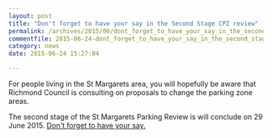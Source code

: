```yaml
---
layout: post
title: "Don't forget to have your say in the Second Stage CPZ review"
permalink: /archives/2015/06/dont_forget_to_have_your_say_in_the_second_stage_c.html
commentfile: 2015-06-24-dont_forget_to_have_your_say_in_the_second_stage_c
category: news
date: 2015-06-24 15:27:04

---
```


For people living in the St Margarets area, you will hopefully be aware that Richmond Council is consulting on proposals to change the parking zone areas.

The second stage of the St Margarets Parking Review is will conclude on 29 June 2015. [Don't forget to have your say.](/archives/2015/06/st_margarets_parking_review_second_stage.html)

